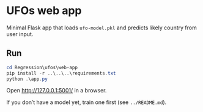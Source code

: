 # UFOs web app

Minimal Flask app that loads `ufo-model.pkl` and predicts likely country from user input.

## Run
```powershell
cd Regression\ufos\web-app
pip install -r ..\..\..\requirements.txt
python .\app.py
```

Open http://127.0.0.1:5001/ in a browser.

If you don’t have a model yet, train one first (see `../README.md`).
